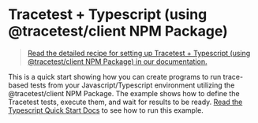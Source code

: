 # Tracetest + Typescript (using @tracetest/client NPM Package)

> [Read the detailed recipe for setting up Tracetest + Typescript (using @tracetest/client NPM Package) in our documentation.](https://docs.tracetest.io/tools-and-integrations/typescript)

This is a quick start showing how you can create programs to run trace-based tests from your Javascript/Typescript environment utilizing the @tracetest/client NPM Package. The example shows how to define the Tracetest tests, execute them, and wait for results to be ready. [Read the Typescript Quick Start Docs](https://docs.tracetest.io/tools-and-integrations/typescript) to see how to run this example.
